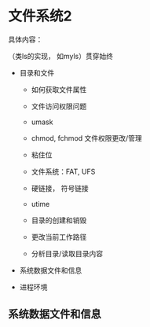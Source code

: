 # 文件系统2



具体内容：

（类ls的实现， 如myls）贯穿始终

- 目录和文件

    -  如何获取文件属性

    - 文件访问权限问题

    - umask

    - chmod, fchmod 文件权限更改/管理

    - 粘住位

    - 文件系统：FAT, UFS

    - 硬链接， 符号链接

    - utime

    - 目录的创建和销毁

    - 更改当前工作路径

    - 分析目录/读取目录内容

- 系统数据文件和信息

- 进程环境





## 系统数据文件和信息

